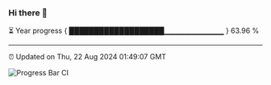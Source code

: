 ### Hi there 👋

⏳ Year progress { ███████████████████▁▁▁▁▁▁▁▁▁▁▁ } 63.96 %

---

⏰ Updated on Thu, 22 Aug 2024 01:49:07 GMT

![Progress Bar CI](https://github.com/IshwaranRudhara/GIT-ACTION/workflows/Progress%20Bar%20CI/badge.svg)
